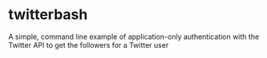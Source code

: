 # twitterbash

A simple, command line example of application-only authentication with the Twitter API to get the followers for a Twitter user
